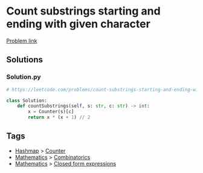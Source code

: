 # Count substrings starting and ending with given character

[Problem link](https://leetcode.com/problems/count-substrings-starting-and-ending-with-given-character/)

## Solutions


### Solution.py
```py
# https://leetcode.com/problems/count-substrings-starting-and-ending-with-given-character/

class Solution:
    def countSubstrings(self, s: str, c: str) -> int:
        x = Counter(s)[c]
        return x * (x + 1) // 2
```
## Tags

* [Hashmap](/Collections/hashmap.md#hashmap) > [Counter](/Collections/hashmap.md#counter)
* [Mathematics](/Collections/mathematics.md#mathematics) > [Combinatorics](/Collections/mathematics.md#combinatorics)
* [Mathematics](/Collections/mathematics.md#mathematics) > [Closed form expressions](/Collections/mathematics.md#closed-form-expressions)
